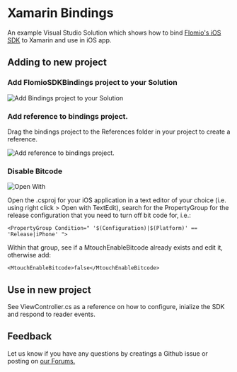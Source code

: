# Xamarin Bindings

An example Visual Studio Solution which shows how to bind [Flomio's iOS SDK](https://github.com/flomio/flomio-sdk-ios) to Xamarin and use in iOS app. 

## Adding to new project

### Add FlomioSDKBindings project to your Solution

![Add Bindings project to your Solution](https://user-images.githubusercontent.com/8557070/44673597-e9ecfd00-aa23-11e8-94ba-292e94d0f4ce.png)

### Add reference to bindings project.

Drag the bindings project to the References folder in your project to create a reference.

![Add reference to bindings project.](https://user-images.githubusercontent.com/8557070/44673595-e9ecfd00-aa23-11e8-8e63-0f178323984d.png)

### Disable Bitcode

![Open With](https://user-images.githubusercontent.com/8557070/44673596-e9ecfd00-aa23-11e8-95ed-7780cdb59fa5.png)

Open the .csproj for your iOS application in a text editor of your choice (i.e. using right click > Open with TextEdit), search for the PropertyGroup for the release configuration that you need to turn off bit code for, i.e.:

`<PropertyGroup Condition=" '$(Configuration)|$(Platform)' == 'Release|iPhone' ">`

Within that group, see if a MtouchEnableBitcode already exists and edit it, otherwise add:

`<MtouchEnableBitcode>false</MtouchEnableBitcode>`

## Use in new project

See ViewController.cs as a reference on how to configure, inialize the SDK and respond to reader events.

## Feedback 

Let us know if you have any questions by creatings a Github issue or posting on [our Forums.](https://flomio.com/forums/forum/ask-the-flomies/)
